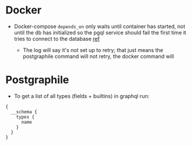 Docker
======
* Docker-compose `depends_on` only waits until container has started,
not until the db has initialized so the pgql service should fail the
 first time it tries to connect to the database [ref](https://docs.docker.com/compose/compose-file/)

    * The log will say it's not set up to retry; that just means the
    postgraphile command will not retry, the docker command will

Postgraphile
============
* To get a list of all types (fields + builtins) in graphql run:
```
{
  __schema {
    types {
      name
    }
  }
}
```
